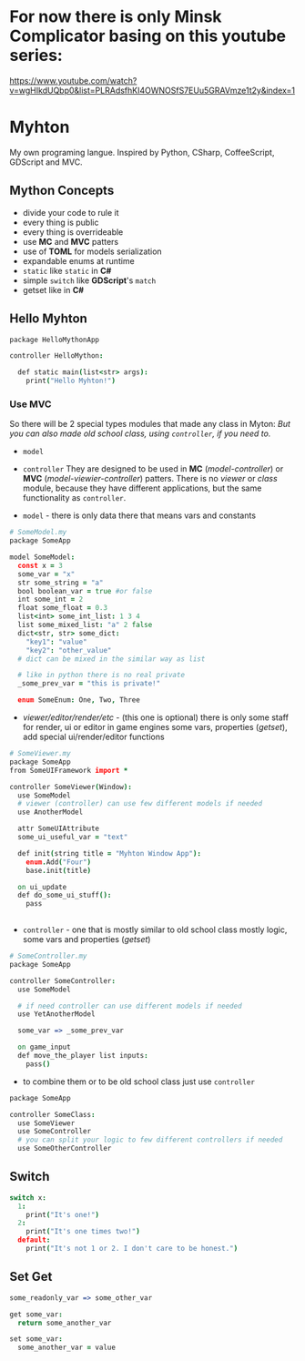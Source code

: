 # For now there is only Minsk Complicator basing on this youtube series:
<https://www.youtube.com/watch?v=wgHIkdUQbp0&list=PLRAdsfhKI4OWNOSfS7EUu5GRAVmze1t2y&index=1>

# Myhton
My own programing langue.
Inspired by Python, CSharp, CoffeeScript, GDScript and MVC.

## Mython Concepts

- divide your code to rule it
- every thing is public
- every thing is overrideable
- use **MC** and **MVC** patters
- use of **TOML** for models serialization
- expandable enums at runtime
- `static` like `static` in **C#** 
- simple `switch` like **GDScript**'s `match`
- getset like in **C#**

## Hello Myhton

```coffee
package HelloMythonApp

controller HelloMython:

  def static main(list<str> args):
    print("Hello Myhton!")

```

### Use MVC 

So there will be 2 special types modules that made any class in Myton:
*But you can also made old school class, using `controller`, if you need to.*
- `model`
- `controller`
They are designed to be used in **MC** (*model-controller*) or **MVC** (*model-viewier-controller*) patters.
There is no *viewer* or *class* module, because they have different applications, but the same functionality as `controller`.

- `model` - there is only data there that means vars and constants

```coffee
# SomeModel.my
package SomeApp

model SomeModel:
  const x = 3
  some_var = "x"
  str some_string = "a"
  bool boolean_var = true #or false 
  int some_int = 2
  float some_float = 0.3
  list<int> some_int_list: 1 3 4
  list some_mixed_list: "a" 2 false
  dict<str, str> some_dict:
    "key1": "value"
    "key2": "other_value"
  # dict can be mixed in the similar way as list

  # like in python there is no real private
  _some_prev_var = "this is private!"

  enum SomeEnum: One, Two, Three

``` 

- *viewer/editor/render/etc* - (this one is optional)
  there is only some staff for render, ui or editor in game engines
  some vars, properties (*getset*), add special ui/render/editor functions


```coffee
# SomeViewer.my
package SomeApp
from SomeUIFramework import *

controller SomeViewer(Window):
  use SomeModel
  # viewer (controller) can use few different models if needed
  use AnotherModel

  attr SomeUIAttribute
  some_ui_useful_var = "text"

  def init(string title = "Myhton Window App"):
    enum.Add("Four")
    base.init(title)

  on ui_update
  def do_some_ui_stuff():
    pass
  
```

- `controller` - one that is mostly similar to old school class
  mostly logic, some vars and properties (*getset*)

```coffee
# SomeController.my
package SomeApp

controller SomeController:
  use SomeModel

  # if need controller can use different models if needed
  use YetAnotherModel

  some_var => _some_prev_var

  on game_input
  def move_the_player list inputs:
    pass()

```

- to combine them or to be old school class just use `controller`

```coffee
package SomeApp

controller SomeClass:
  use SomeViewer
  use SomeController
  # you can split your logic to few different controllers if needed
  use SomeOtherController

```

## Switch

```coffee
switch x:
  1:
    print("It's one!")
  2:
    print("It's one times two!")
  default:
    print("It's not 1 or 2. I don't care to be honest.")
```

## Set Get

```coffee
some_readonly_var => some_other_var

get some_var:
  return some_another_var

set some_var:
  some_another_var = value

```